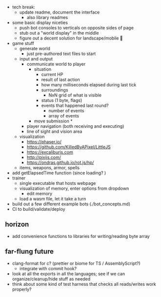 * tech break: 
  * update readme, document the interface
    * also library readmes
* some basic display niceties
  * push bot consoles to verticals on opposite sides of page
  * stub out a "world display" in the middle
  * figure out a decent solution for landscape/mobile 😬
* game stuff
  * generate world
    * just pre-authored text files to start
  * input and output
    * communicate world to player
      * situation
        * current HP
        * result of last action
        * how many milliseconds elapsed during last tick
        * surroundings
          * NxN grid of what is visible
        * status (1 byte, flags)
        * events that happened last round?
          * number of events
          * array of events
      * move submission
        * 
    * player navigation (both receiving and executing)
    * line of sight and vision area
  * visualization
    - https://phaser.io/
    - https://github.com/KilledByAPixel/LittleJS
    - https://excaliburjs.com
    - http://pixijs.com/
    - https://ondras.github.io/rot.js/hp/
  * items, weapons, armor, spells
* add getElapsedTime function (since loading? )
* trainer
  * single executable that hosts webpage
  * visualization of memory, enter options from dropdown
    * edit memory
  * load a wasm file, let it take a turn
* build out a few different example bots (./bot_concepts.md)
* CI to build/validate/deploy

## horizon
* add convenience functions to libraries for writing/reading byte array

## far-flung future
* clang-format for c? (prettier or biome for TS / AssemblyScript?)
  * integrate with commit hook?
* look at all the exports in all the languages; see if we can organize/cleanup/hide stuff as needed
* think about some kind of test harness that checks all reads/writes work properly? 
